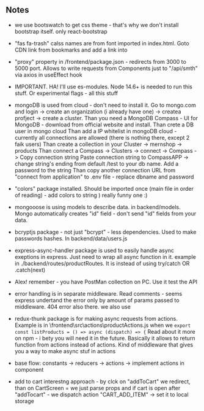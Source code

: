 ## Notes 
- we use bootswatch to get css theme - that's why we don't install bootstrap itself. only react-bootstrap

- "fas fa-trash" calss names are from font imported in index.html. Goto CDN link from bookmarks and add a link into <head>

- "proxy" property in /frontend/package.json - redirects from 3000 to 5000 port. Allows to write requests from Components just to "/api/smth" via axios in useEffect hook

- IMPORTANT. HA! I'll use es-modules. Node 14.6+ is needed to run this stuff. Or experimental flags - all this stuff

- mongoDB is used from cloud - don't need to install it. Go to mongo.com and login -> create an organization (i already have one) -> createa profject -> create a cluster.
Than you need a MongoDB Compass - UI for MongoDB - download from official website and install.
Than crete a DB user in mongo cloud
Than add a IP whitelist in mongoDB cloud - currently all connections are allowed (there is nothing there, except 2 faik users)
Than create a collection in your Cluster -> mernshop -> products 
Than connect a Compass -> Clusters -> connect -> Compass -> Copy connection string
Paste connection string to CompassAPP -> change string's ending from default /test to your db name. Add a password to the string
Than copy another connection URL from "connect from application" to .env file - replace dbname and password

- "colors" package installed. Should be imported once (main file in order of reading) - add colors to string ) really funny one :)

- mongooose is using models to describe data. in backend/models. Mongo automatically creates "id" field - don't send "id" fields from your data.

- bcryptjs package - not just "bcrypt" - less dependencies. Used to make passwords hashes. In backend/data/users.js

- express-async-handler package is used to easily handle async exeptions in express. Just need to wrap all async function in it. example in ./backend/routes/productRoutes. It is instead of using try/catch OR .catch(next)

- Alex! remember - you have PostMan collection on PC. Use it test the API

- error handling is in separate middleware. Read comments - seems express undertand the error only by amount of params passed to middleware. 404 error also there.
we also use

- redux-thunk package is for making async requests from actions. Example is in \frontend\src\actions\productActions.js when we 
``` export const listProducts = () => async (dispatch) => { ```
Read about it more on npm - i bety you will need it in the future. Basically it allows to return function from actions instead of actions. Kind of middleware that gives you a way to make async stuf in actions

- base flow: constants -> reducers -> actions -> implement actions in component

- add to cart interestng approach - by clck on "addToCart" we redirect, than on CartScreen = we just parse props and if cart is open after "addTocart" - we dispatch action "CART_ADD_ITEM" -> set it to local storage 



